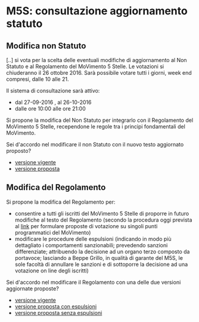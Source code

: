 # M5S: consultazione aggiornamento statuto

## Modifica non Statuto

[..] si vota per la scelta delle eventuali modifiche di aggiornamento al Non Statuto e al Regolamento del MoVimento 5 Stelle.
Le votazioni si chiuderanno il 26 ottobre 2016.
Sarà possibile votare tutti i giorni, week end compresi, dalle 10 alle 21.

Il sistema di consultazione sarà attivo:

- dal 27-09-2016 , al 26-10-2016
- dalle ore 10:00 alle ore 21:00

Si propone la modifica del Non Statuto per integrarlo con il Regolamento del MoVimento 5 Stelle, recependone le regole tra i principi fondamentali del MoVimento.

Sei d'accordo nel modificare il non Statuto con il nuovo testo aggiornato proposto?

- [versione vigente](/modifica-non-statuto/attuale.md)
- [versione proposta](/modifica-non-statuto/proposta.md)

## Modifica del Regolamento

Si propone la modifica del Regolamento per:

- consentire a tutti gli iscritti del MoVimento 5 Stelle di proporre in futuro modifiche al testo del Regolamento (secondo la procedura oggi prevista al [link](http://www.movimento5stelle.it/regolamento/5.html) per formulare proposte di votazione su singoli punti programmatici del MoVimento)
- modificare le procedure delle espulsioni (indicando in modo più dettagliato i comportamenti sanzionabili; prevedendo sanzioni differenziate; attribuendo la decisione ad un organo terzo composto da portavoce; lasciando a Beppe Grillo, in qualità di garante del M5S, le sole facoltà di annullare le sanzioni e di sottoporre la decisione ad una votazione on line degli iscritti)

Sei d'accordo nel modificare il Regolamento con una delle due versioni aggiornate proposte?

- [versione vigente](http://www.movimento5stelle.it/regolamento/)
- [versione proposta con espulsioni](http://www.beppegrillo.it/immagini/REGOLAMENTO_CON%20ESPULSIONI_26sett.pdf)
- [versione proposta senza espulsioni](http://www.beppegrillo.it/immagini/REGOLAMENTO_SENZA_ESPULSIONI26sett.pdf)
